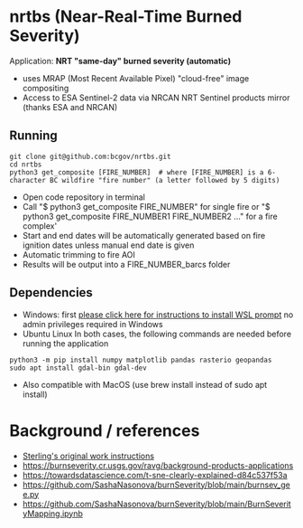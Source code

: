 # nrtbs (Near-Real-Time Burned Severity)
Application: **NRT "same-day" burned severity (automatic)**

* uses MRAP (Most Recent Available Pixel) "cloud-free" image compositing
* Access to ESA Sentinel-2 data via NRCAN NRT Sentinel products mirror (thanks ESA and NRCAN) 
 
## Running
```
git clone git@github.com:bcgov/nrtbs.git
cd nrtbs
python3 get_composite [FIRE_NUMBER]  # where [FIRE_NUMBER] is a 6-character BC wildfire "fire number" (a letter followed by 5 digits) 
```
* Open code repository in terminal
* Call "$ python3 get_composite FIRE_NUMBER" for single fire or "$ python3 get_composite FIRE_NUMBER1 FIRE_NUMBER2 ..." for a fire complex'
* Start and end dates will be automatically generated based on fire ignition dates unless manual end date is given
* Automatic trimming to fire AOI
* Results will be output into a FIRE_NUMBER_barcs folder
## Dependencies
* Windows: first [please click here for instructions to install WSL prompt](https://learn.microsoft.com/en-us/windows/wsl/install) no admin privileges required in Windows
* Ubuntu Linux
In both cases, the following commands are needed before running the application
```
python3 -m pip install numpy matplotlib pandas rasterio geopandas
sudo apt install gdal-bin gdal-dev
```
* Also compatible with MacOS (use brew install instead of sudo apt install) 

# Background / references
* [Sterling's original work instructions](doc/TASK.md)
* https://burnseverity.cr.usgs.gov/ravg/background-products-applications
* https://towardsdatascience.com/t-sne-clearly-explained-d84c537f53a
* https://github.com/SashaNasonova/burnSeverity/blob/main/burnsev_gee.py
* https://github.com/SashaNasonova/burnSeverity/blob/main/BurnSeverityMapping.ipynb
